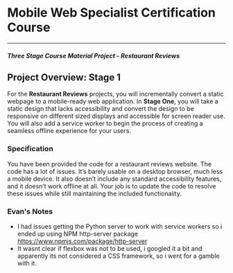 # Mobile Web Specialist Certification Course
---
#### _Three Stage Course Material Project - Restaurant Reviews_

## Project Overview: Stage 1

For the **Restaurant Reviews** projects, you will incrementally convert a static webpage to a mobile-ready web application. In **Stage One**, you will take a static design that lacks accessibility and convert the design to be responsive on different sized displays and accessible for screen reader use. You will also add a service worker to begin the process of creating a seamless offline experience for your users.

### Specification

You have been provided the code for a restaurant reviews website. The code has a lot of issues. It’s barely usable on a desktop browser, much less a mobile device. It also doesn’t include any standard accessibility features, and it doesn’t work offline at all. Your job is to update the code to resolve these issues while still maintaining the included functionality. 

### Evan's Notes
- I had issues getting the Python server to work with service workers so i ended up using NPM http-server package https://www.npmjs.com/package/http-server
- It wasnt clear if flexbox was not to be used, i googled it a bit and apparently its not considered a CSS framework, so i went for a gamble with it.


